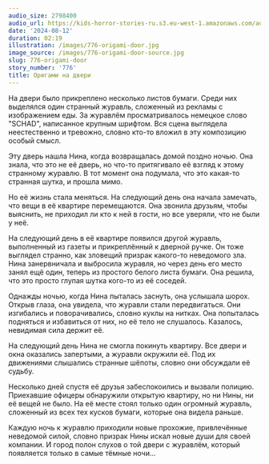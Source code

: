 ```yaml
---
audio_size: 2798400
audio_url: https://kids-horror-stories-ru.s3.eu-west-1.amazonaws.com/audio/776-origami-door.mp3
date: '2024-08-12'
duration: 02:19
illustration: /images/776-origami-door.jpg
image_source: /images/776-origami-door-source.jpg
slug: 776-origami-door
story_number: '776'
title: Оригами на двери
---
```


На двери было прикреплено несколько листов бумаги. Среди них выделялся один странный журавль, сложенный из рекламы с изображением еды. За журавлём просматривалось немецкое слово "SCHAD", написанное крупным шрифтом. Вся сцена выглядела неестественно и тревожно, словно кто-то вложил в эту композицию особый смысл.

Эту дверь нашла Нина, когда возвращалась домой поздно ночью. Она знала, что это не её дверь, но что-то притягивало её взгляд к этому странному журавлю. В тот момент она подумала, что это какая-то странная шутка, и прошла мимо.

Но её жизнь стала меняться. На следующий день она начала замечать, что вещи в её квартире перемещаются. Она звонила друзьям, чтобы выяснить, не приходил ли кто к ней в гости, но все уверяли, что не были у неё.

На следующий день в её квартире появился другой журавль, выполненный из газеты и прикреплённый к дверной ручке. Он тоже выглядел странно, как зловещий призрак какого-то неведомого зла. Нина занервничала и выбросила журавля, но через день его место занял ещё один, теперь из простого белого листа бумаги. Она решила, что это просто глупая шутка кого-то из её соседей.

Однажды ночью, когда Нина пыталась заснуть, она услышала шорох. Открыв глаза, она увидела, что журавли стали передвигаться. Они изгибались и поворачивались, словно куклы на нитках. Она попыталась подняться и избавиться от них, но её тело не слушалось. Казалось, невидимая сила держит её.

На следующий день Нина не смогла покинуть квартиру. Все двери и окна оказались запертыми, а журавли окружили её. Под их движениями слышались странные шёпоты, словно они обсуждали её судьбу.

Несколько дней спустя её друзья забеспокоились и вызвали полицию. Приехавшие офицеры обнаружили открытую квартиру, но ни Нины, ни её вещей не было. На её месте стоял только один огромный журавль, сложенный из всех тех кусков бумаги, которые она видела раньше.

Каждую ночь к журавлю приходили новые прохожие, привлечённые неведомой силой, словно призрак Нины искал новые души для своей компании. И город полон слухов о той двери с журавлём, который появляется только в самые тёмные ночи...